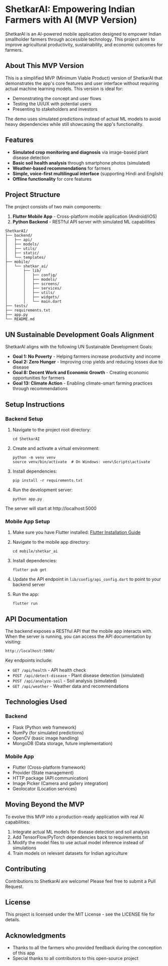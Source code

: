 # ShetkarAI: Empowering Indian Farmers with AI (MVP Version)

ShetkarAI is an AI-powered mobile application designed to empower Indian smallholder farmers through accessible technology. This project aims to improve agricultural productivity, sustainability, and economic outcomes for farmers.

## About This MVP Version

This is a simplified MVP (Minimum Viable Product) version of ShetkarAI that demonstrates the app's core features and user interface without requiring actual machine learning models. This version is ideal for:

- Demonstrating the concept and user flows
- Testing the UI/UX with potential users
- Presenting to stakeholders and investors

The demo uses simulated predictions instead of actual ML models to avoid heavy dependencies while still showcasing the app's functionality.

## Features

- **Simulated crop monitoring and diagnosis** via image-based plant disease detection
- **Basic soil health analysis** through smartphone photos (simulated)
- **Weather-based recommendations** for farmers
- **Simple, voice-first multilingual interface** (supporting Hindi and English)
- **Offline functionality** for core features

## Project Structure

The project consists of two main components:

1. **Flutter Mobile App** - Cross-platform mobile application (Android/iOS)
2. **Python Backend** - RESTful API server with simulated ML capabilities

```
ShetkarAI/
├── backend/
│   ├── api/
│   ├── models/
│   ├── utils/
│   ├── static/
│   └── templates/
├── mobile/
│   └── shetkar_ai/
│       ├── lib/
│       │   ├── config/
│       │   ├── models/
│       │   ├── screens/
│       │   ├── services/
│       │   ├── utils/
│       │   ├── widgets/
│       │   └── main.dart
├── tests/
├── requirements.txt
├── app.py
└── README.md
```

## UN Sustainable Development Goals Alignment

ShetkarAI aligns with the following UN Sustainable Development Goals:

- **Goal 1: No Poverty** - Helping farmers increase productivity and income
- **Goal 2: Zero Hunger** - Improving crop yields and reducing losses due to disease
- **Goal 8: Decent Work and Economic Growth** - Creating economic opportunities for farmers
- **Goal 13: Climate Action** - Enabling climate-smart farming practices through recommendations

## Setup Instructions

### Backend Setup

1. Navigate to the project root directory:
   ```
   cd ShetkarAI
   ```

2. Create and activate a virtual environment:
   ```
   python -m venv venv
   source venv/bin/activate  # On Windows: venv\Scripts\activate
   ```

3. Install dependencies:
   ```
   pip install -r requirements.txt
   ```

4. Run the development server:
   ```
   python app.py
   ```

The server will start at http://localhost:5000

### Mobile App Setup

1. Make sure you have Flutter installed: [Flutter Installation Guide](https://flutter.dev/docs/get-started/install)

2. Navigate to the mobile app directory:
   ```
   cd mobile/shetkar_ai
   ```

3. Install dependencies:
   ```
   flutter pub get
   ```

4. Update the API endpoint in `lib/config/api_config.dart` to point to your backend server

5. Run the app:
   ```
   flutter run
   ```

## API Documentation

The backend exposes a RESTful API that the mobile app interacts with. When the server is running, you can access the API documentation by visiting:

```
http://localhost:5000/
```

Key endpoints include:
- `GET /api/health` - API health check
- `POST /api/detect-disease` - Plant disease detection (simulated)
- `POST /api/analyze-soil` - Soil analysis (simulated)
- `GET /api/weather` - Weather data and recommendations

## Technologies Used

### Backend
- Flask (Python web framework)
- NumPy (for simulated predictions)
- OpenCV (basic image handling)
- MongoDB (Data storage, future implementation)

### Mobile App
- Flutter (Cross-platform framework)
- Provider (State management)
- HTTP package (API communication)
- Image Picker (Camera and gallery integration)
- Geolocator (Location services)

## Moving Beyond the MVP

To evolve this MVP into a production-ready application with real AI capabilities:

1. Integrate actual ML models for disease detection and soil analysis
2. Add TensorFlow/PyTorch dependencies back to requirements.txt
3. Modify the model files to use actual model inference instead of simulations
4. Train models on relevant datasets for Indian agriculture

## Contributing

Contributions to ShetkarAI are welcome! Please feel free to submit a Pull Request.

## License

This project is licensed under the MIT License - see the LICENSE file for details.

## Acknowledgments

- Thanks to all the farmers who provided feedback during the conception of this app
- Special thanks to all contributors to this open-source project